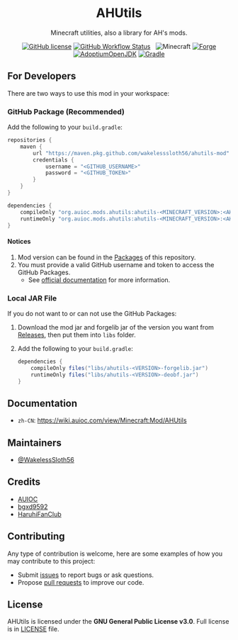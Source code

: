 <h1 align="center">AHUtils</h1>

<div align="center">

Minecraft utilities, also a library for AH's mods.

[![GitHub license](https://img.shields.io/github/license/WakelessSloth56/ahutils-mod?style=flat-square)](/LICENSE)
[![GitHub Workflow Status](https://img.shields.io/github/workflow/status/WakelessSloth56/ahutils-mod/gradle-ci?style=flat-square)](https://github.com/WakelessSloth56/ahutils-mod/actions)
&nbsp;
![Minecraft](https://img.shields.io/static/v1?label=Minecraft&message=1.18.1&color=00aa00&style=flat-square)
[![Forge](https://img.shields.io/static/v1?label=Forge&message=39.0.9&color=e04e14&logo=Conda-Forge&style=flat-square)](http://files.minecraftforge.net/net/minecraftforge/forge/index_1.18.1.html)
[![AdoptiumOpenJDK](https://img.shields.io/static/v1?label=AdoptiumOpenJDK&message=17.0.1%2B12&color=brightgreen&logo=java&style=flat-square)](https://adoptium.net/?variant=openjdk17&jvmVariant=hotspot)
[![Gradle](https://img.shields.io/static/v1?label=Gradle&message=7.3&color=brightgreen&logo=gradle&style=flat-square)](https://docs.gradle.org/7.3/release-notes.html)

</div>

## For Developers

There are two ways to use this mod in your workspace:

### GitHub Package (Recommended)

Add the following to your `build.gradle`:

```groovy
repositories {
    maven {
        url "https://maven.pkg.github.com/wakelesssloth56/ahutils-mod"
        credentials {
            username = "<GITHUB_USERNAME>"
            password = "<GITHUB_TOKEN>"
        }
    }
}

dependencies {
    compileOnly "org.auioc.mods.ahutils:ahutils-<MINECRAFT_VERSION>:<AHUTILS_VERSION>:forgelib"
    runtimeOnly "org.auioc.mods.ahutils:ahutils-<MINECRAFT_VERSION>:<AHUTILS_VERSION>:deobf"
}
```

#### Notices

1. Mod version can be found in the [Packages](https://github.com/WakelessSloth56/ahutils-mod/packages/) of this repository.
2. You must provide a valid GitHub username and token to access the GitHub Packages.
    - See [official documentation](https://docs.github.com/en/packages/working-with-a-github-packages-registry/working-with-the-gradle-registry#using-a-published-package) for more information.

### Local JAR File

If you do not want to or can not use the GitHub Packages:

1. Download the mod jar and forgelib jar of the version you want from [Releases](https://github.com/WakelessSloth56/ahutils-mod/releases), then put them into `libs` folder.

2. Add the following to your `build.gradle`:

    ```groovy
    dependencies {
        compileOnly files("libs/ahutils-<VERSION>-forgelib.jar")
        runtimeOnly files("libs/ahutils-<VERSION>-deobf.jar")
    }
    ```

## Documentation

- `zh-CN`: <https://wiki.auioc.com/view/Minecraft:Mod/AHUtils>

## Maintainers

- [@WakelessSloth56](https://github.com/WakelessSloth56)

## Credits

- [AUIOC](https://www.auioc.com)
- [bgxd9592](https://github.com/bgxd9592)
- [HaruhiFanClub](https://github.com/HaruhiFanClub)

## Contributing

Any type of contribution is welcome, here are some examples of how you may contribute to this project:

- Submit [issues](https://github.com/WakelessSloth56/ahutils-mod/issues) to report bugs or ask questions.
- Propose [pull requests](https://github.com/WakelessSloth56/ahutils-mod/pulls) to improve our code.

## License

AHUtils is licensed under the **GNU General Public License v3.0**.
Full license is in [LICENSE](/LICENSE) file.
